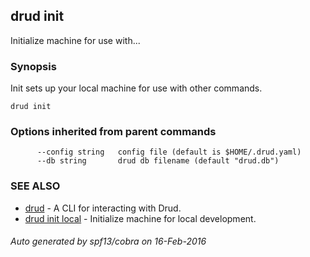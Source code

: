 ## drud init

Initialize machine for use with...

### Synopsis


Init sets up your local machine for use with other commands.

```
drud init
```

### Options inherited from parent commands

```
      --config string   config file (default is $HOME/.drud.yaml)
      --db string       drud db filename (default "drud.db")
```

### SEE ALSO
* [drud](drud.md)	 - A CLI for interacting with Drud.
* [drud init local](drud_init_local.md)	 - Initialize machine for local development.

###### Auto generated by spf13/cobra on 16-Feb-2016
